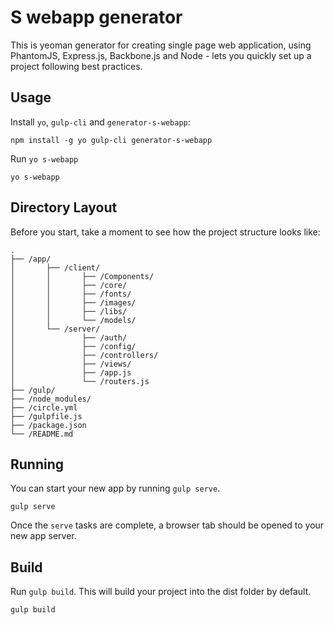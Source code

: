 # S webapp generator

This is yeoman generator for creating single page web application, using PhantomJS, Express.js, Backbone.js and Node - lets you quickly set up a project following best practices.

## Usage

Install `yo`, `gulp-cli` and `generator-s-webapp`: 

```
npm install -g yo gulp-cli generator-s-webapp
```

Run `yo s-webapp`

```
yo s-webapp
```

## Directory Layout

Before you start, take a moment to see how the project structure looks like:

```
.
├── /app/
│		├── /client/
│		│		├── /Components/
│		│		├── /core/
│		│		├── /fonts/
│		│		├── /images/
│		│		├── /libs/
│		│		└── /models/
│		└── /server/
│				├── /auth/
│				├── /config/
│				├── /controllers/
│				├── /views/
│				├── /app.js
│				└── /routers.js
├── /gulp/
├── /node_modules/
├── /circle.yml
├── /gulpfile.js
├── /package.json
└── /README.md
```
## Running

You can start your new app by running `gulp serve`. 

```
gulp serve
```

Once the `serve` tasks are complete, a browser tab should be opened to your new app server.

##  Build

Run `gulp build`. This will build your project into the dist folder by default.

```
gulp build
```

